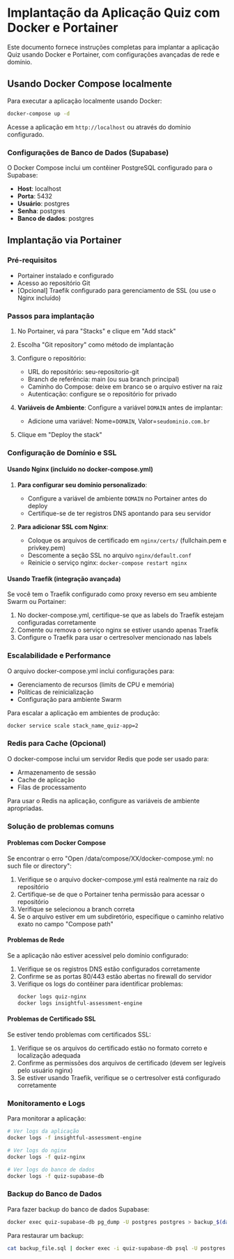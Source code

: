 
# Implantação da Aplicação Quiz com Docker e Portainer

Este documento fornece instruções completas para implantar a aplicação Quiz usando Docker e Portainer, com configurações avançadas de rede e domínio.

## Usando Docker Compose localmente

Para executar a aplicação localmente usando Docker:

```bash
docker-compose up -d
```

Acesse a aplicação em `http://localhost` ou através do domínio configurado.

### Configurações de Banco de Dados (Supabase)

O Docker Compose inclui um contêiner PostgreSQL configurado para o Supabase:
- **Host**: localhost
- **Porta**: 5432
- **Usuário**: postgres
- **Senha**: postgres
- **Banco de dados**: postgres

## Implantação via Portainer

### Pré-requisitos
- Portainer instalado e configurado
- Acesso ao repositório Git
- [Opcional] Traefik configurado para gerenciamento de SSL (ou use o Nginx incluído)

### Passos para implantação
1. No Portainer, vá para "Stacks" e clique em "Add stack"
2. Escolha "Git repository" como método de implantação
3. Configure o repositório:
   - URL do repositório: seu-repositorio-git
   - Branch de referência: main (ou sua branch principal)
   - Caminho do Compose: deixe em branco se o arquivo estiver na raiz
   - Autenticação: configure se o repositório for privado

4. **Variáveis de Ambiente**: Configure a variável `DOMAIN` antes de implantar:
   - Adicione uma variável: Nome=`DOMAIN`, Valor=`seudominio.com.br`

5. Clique em "Deploy the stack"

### Configuração de Domínio e SSL

#### Usando Nginx (incluído no docker-compose.yml)

1. **Para configurar seu domínio personalizado**:
   - Configure a variável de ambiente `DOMAIN` no Portainer antes do deploy
   - Certifique-se de ter registros DNS apontando para seu servidor

2. **Para adicionar SSL com Nginx**:
   - Coloque os arquivos de certificado em `nginx/certs/` (fullchain.pem e privkey.pem)
   - Descomente a seção SSL no arquivo `nginx/default.conf`
   - Reinicie o serviço nginx: `docker-compose restart nginx`

#### Usando Traefik (integração avançada)

Se você tem o Traefik configurado como proxy reverso em seu ambiente Swarm ou Portainer:

1. No docker-compose.yml, certifique-se que as labels do Traefik estejam configuradas corretamente
2. Comente ou remova o serviço nginx se estiver usando apenas Traefik
3. Configure o Traefik para usar o certresolver mencionado nas labels

### Escalabilidade e Performance

O arquivo docker-compose.yml inclui configurações para:
- Gerenciamento de recursos (limits de CPU e memória)
- Políticas de reinicialização
- Configuração para ambiente Swarm

Para escalar a aplicação em ambientes de produção:
```bash
docker service scale stack_name_quiz-app=2
```

### Redis para Cache (Opcional)

O docker-compose inclui um servidor Redis que pode ser usado para:
- Armazenamento de sessão
- Cache de aplicação
- Filas de processamento

Para usar o Redis na aplicação, configure as variáveis de ambiente apropriadas.

### Solução de problemas comuns

#### Problemas com Docker Compose

Se encontrar o erro "Open /data/compose/XX/docker-compose.yml: no such file or directory":

1. Verifique se o arquivo docker-compose.yml está realmente na raiz do repositório
2. Certifique-se de que o Portainer tenha permissão para acessar o repositório
3. Verifique se selecionou a branch correta
4. Se o arquivo estiver em um subdiretório, especifique o caminho relativo exato no campo "Compose path"

#### Problemas de Rede

Se a aplicação não estiver acessível pelo domínio configurado:

1. Verifique se os registros DNS estão configurados corretamente
2. Confirme se as portas 80/443 estão abertas no firewall do servidor
3. Verifique os logs do contêiner para identificar problemas:
   ```bash
   docker logs quiz-nginx
   docker logs insightful-assessment-engine
   ```

#### Problemas de Certificado SSL

Se estiver tendo problemas com certificados SSL:

1. Verifique se os arquivos do certificado estão no formato correto e localização adequada
2. Confirme as permissões dos arquivos de certificado (devem ser legíveis pelo usuário nginx)
3. Se estiver usando Traefik, verifique se o certresolver está configurado corretamente

### Monitoramento e Logs

Para monitorar a aplicação:

```bash
# Ver logs da aplicação
docker logs -f insightful-assessment-engine

# Ver logs do nginx
docker logs -f quiz-nginx

# Ver logs do banco de dados
docker logs -f quiz-supabase-db
```

### Backup do Banco de Dados

Para fazer backup do banco de dados Supabase:

```bash
docker exec quiz-supabase-db pg_dump -U postgres postgres > backup_$(date +%Y%m%d).sql
```

Para restaurar um backup:

```bash
cat backup_file.sql | docker exec -i quiz-supabase-db psql -U postgres -d postgres
```

